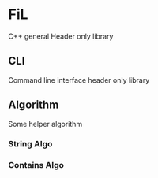 # FiL
C++ general Header only library

## CLI
Command line interface header only library

## Algorithm
Some helper algorithm
### String Algo
### Contains Algo